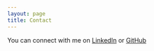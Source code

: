 ```yaml
---
layout: page
title: Contact
---
```



You can connect with me on <a href="{https://www.linkedin.com/in/sokratis-papadopoulos/" target="_blank">LinkedIn</a> or <a href="{https://github.com/spapadopoulos" target="_blank">GitHub</a>





<!---
If you are having any problems, any questions or suggestions, feel free to [tweet at me](https://twitter.com/intent/tweet?text=%40paululele), or [file a GitHub issue](https://github.com/lenpaul/lagrange/issues/new)


<a href="{{ site.url }}/assets/img/dummy.pdf" target="_blank">here</a>

or [GitHub](https://github.com/spapadopoulos).


-->
